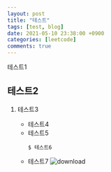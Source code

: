 ```yaml
---
layout: post
title: "테스트"
tags: [test, blog]
date: 2021-05-10 23:38:00 +0900
categories: [leetcode]
comments: true
---
```


테스트1

## 테스트2

1. 테스트3

   - 테스트4  
   - 테스트5  
     ```
     $ 테스트6
     ```
   - 테스트7
     ![download](/assets/img/posts/test.png)

